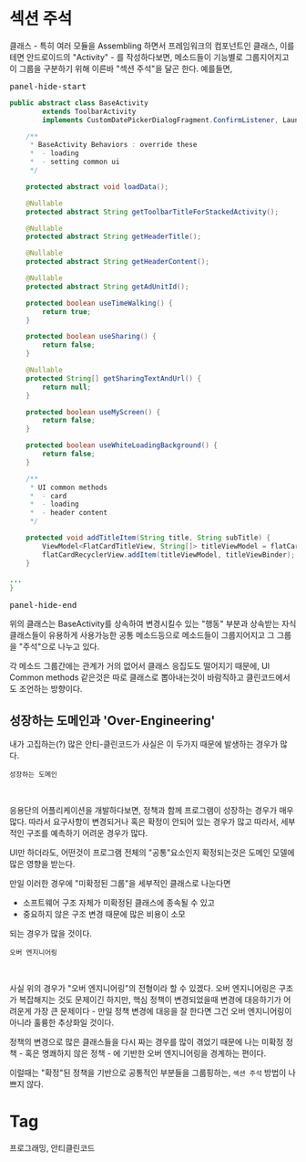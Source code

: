 섹션 주석
=======

클래스 - 특히 여러 모듈을 Assembling 하면서 프레임워크의 컴포넌트인 클래스, 이를테면 안드로이드의 "Activity" - 를 작성하다보면, 메소드들이 기능별로 그룹지어지고 이 그룹을 구분하기 위해 이른바 "섹션 주석"을 달곤 한다. 예를들면,

<pre>panel-hide-start</pre>

```java
public abstract class BaseActivity
        extends ToolbarActivity
        implements CustomDatePickerDialogFragment.ConfirmListener, LaunchingPresenter.View {

    /**
     * BaseActivity Behaviors : override these
     *  - loading
     *  - setting common ui
     */

    protected abstract void loadData();

    @Nullable
    protected abstract String getToolbarTitleForStackedActivity();

    @Nullable
    protected abstract String getHeaderTitle();

    @Nullable
    protected abstract String getHeaderContent();

    @Nullable
    protected abstract String getAdUnitId();

    protected boolean useTimeWalking() {
        return true;
    }

    protected boolean useSharing() {
        return false;
    }

    @Nullable
    protected String[] getSharingTextAndUrl() {
        return null;
    }

    protected boolean useMyScreen() {
        return false;
    }

    protected boolean useWhiteLoadingBackground() {
        return false;
    }

    /**
     * UI common methods
     *  - card
     *  - loading
     *  - header content
     */

    protected void addTitleItem(String title, String subTitle) {
        ViewModel<FlatCardTitleView, String[]> titleViewModel = flatCardRecyclerView.makeTitleViewModel(title, subTitle);
        flatCardRecyclerView.addItem(titleViewModel, titleViewBinder);
    }

...
}
```

<pre>panel-hide-end</pre>

<script src="https://gist.github.com/poksion/c36d55cf0a5acc28dbf22eaae9fb2403.js"></script>

위의 클래스는 BaseActivity를 상속하여 변경시킬수 있는 "행동" 부분과 상속받는 자식 클래스들이 유용하게 사용가능한 공통 메소드등으로 메소드들이 그룹지어지고 그 그룹을 "주석"으로 나누고 있다.

각 메소드 그룹간에는 관계가 거의 없어서 클래스 응집도도 떨어지기 때문에, UI Common methods 같은것은 따로 클래스로 뽑아내는것이 바람직하고 클린코드에서도 조언하는 방향이다.

## 성장하는 도메인과 'Over-Engineering'

내가 고집하는(?) 많은 안티-클린코드가 사실은 이 두가지 때문에 발생하는 경우가 많다.

```
성장하는 도메인
```
<br/>

응용단의 어플리케이션을 개발하다보면, 정책과 함께 프로그램이 성장하는 경우가 매우 많다. 따라서 요구사항이 변경되거나 혹은 확정이 안되어 있는 경우가 많고 따라서, 세부적인 구조를 예측하기 어려운 경우가 많다.

UI만 하더라도, 어떤것이 프로그램 전체의 "공통"요소인지 확정되는것은 도메인 모델에 많은 영향을 받는다.

만일 이러한 경우에 "미확정된 그룹"을 세부적인 클래스로 나눈다면

 * 소프트웨어 구조 자체가 미확정된 클래스에 종속될 수 있고
 * 중요하지 않은 구조 변경 때문에 많은 비용이 소모

되는 경우가 많을 것이다.

```
오버 엔지니어링
``` 
<br/>

사실 위의 경우가 "오버 엔지니어링"의 전형이라 할 수 있겠다. 오버 엔지니어링은 구조가 복잡해지는 것도 문제이긴 하지만, 핵심 정책이 변경되었을때 변경에 대응하기가 어려운게 가장 큰 문제이다 - 만일 정책 변경에 대응을 잘 한다면 그건 오버 엔지니어링이 아니라 훌륭한 추상화일 것이다.

정책의 변경으로 많은 클래스들을 다시 짜는 경우를 많이 겪었기 때문에 나는 미확정 정책 - 혹은 명쾌하지 않은 정책 - 에 기반한 오버 엔지니어링을 경계하는 편이다.

이럴때는 "확정"된 정책을 기반으로 공통적인 부분들을 그룹핑하는, ``섹션 주석`` 방법이 나쁘지 않다.

Tag
====
프로그래밍, 안티클린코드
